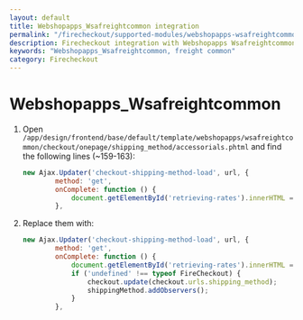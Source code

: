 ```yaml
---
layout: default
title: Webshopapps_Wsafreightcommon integration
permalink: "/firecheckout/supported-modules/webshopapps-wsafreightcommon/"
description: Firecheckout integration with Webshopapps Wsafreightcommon
keywords: "Webshopapps_Wsafreightcommon, freight common"
category: Firecheckout
---
```


# Webshopapps_Wsafreightcommon

 1. Open `/app/design/frontend/base/default/template/webshopapps/wsafreightcommon/checkout/onepage/shipping_method/accessorials.phtml`
 and find the following lines (~159-163):

    ```javascript
    new Ajax.Updater('checkout-shipping-method-load', url, {
            method: 'get',
            onComplete: function () {
                document.getElementById('retrieving-rates').innerHTML = "";
            },
    ```

 2. Replace them with:

    ```javascript
    new Ajax.Updater('checkout-shipping-method-load', url, {
            method: 'get',
            onComplete: function () {
                document.getElementById('retrieving-rates').innerHTML = "";
                if ('undefined' !== typeof FireCheckout) {
                    checkout.update(checkout.urls.shipping_method);
                    shippingMethod.addObservers();
                }
            },
    ```
